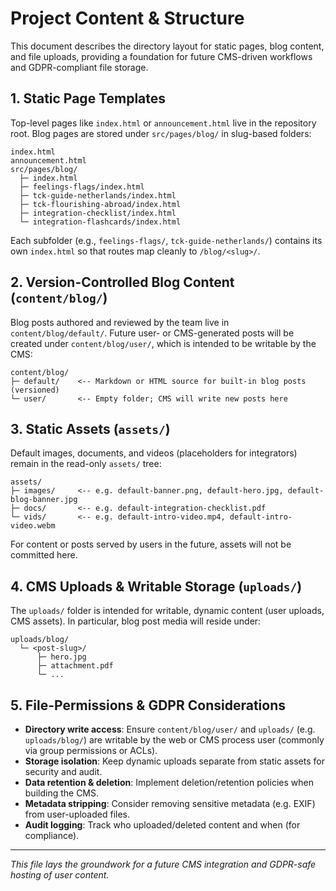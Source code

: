 # Project Content & Structure

This document describes the directory layout for static pages, blog content, and file uploads, providing a foundation for future CMS-driven workflows and GDPR-compliant file storage.

## 1. Static Page Templates

Top-level pages like `index.html` or `announcement.html` live in the repository root. Blog pages are stored under `src/pages/blog/` in slug-based folders:

```
index.html
announcement.html
src/pages/blog/
  ├─ index.html
  ├─ feelings-flags/index.html
  ├─ tck-guide-netherlands/index.html
  ├─ tck-flourishing-abroad/index.html
  ├─ integration-checklist/index.html
  └─ integration-flashcards/index.html
```

Each subfolder (e.g., `feelings-flags/`, `tck-guide-netherlands/`) contains its own `index.html` so that routes map cleanly to `/blog/<slug>/`.

## 2. Version-Controlled Blog Content (`content/blog/`)

Blog posts authored and reviewed by the team live in `content/blog/default/`. Future user- or CMS-generated posts will be created under `content/blog/user/`, which is intended to be writable by the CMS:

```
content/blog/
├─ default/    <-- Markdown or HTML source for built-in blog posts (versioned)
└─ user/       <-- Empty folder; CMS will write new posts here
```

## 3. Static Assets (`assets/`)

Default images, documents, and videos (placeholders for integrators) remain in the read-only `assets/` tree:

```
assets/
├─ images/     <-- e.g. default-banner.png, default-hero.jpg, default-blog-banner.jpg
├─ docs/       <-- e.g. default-integration-checklist.pdf
└─ vids/       <-- e.g. default-intro-video.mp4, default-intro-video.webm
```

For content or posts served by users in the future, assets will not be committed here.

## 4. CMS Uploads & Writable Storage (`uploads/`)

The `uploads/` folder is intended for writable, dynamic content (user uploads, CMS assets). In particular, blog post media will reside under:

```
uploads/blog/
  └─ <post-slug>/
      ├─ hero.jpg
      ├─ attachment.pdf
      └─ ...
```

## 5. File-Permissions & GDPR Considerations

- **Directory write access**: Ensure `content/blog/user/` and `uploads/` (e.g. `uploads/blog/`) are writable by the web or CMS process user (commonly via group permissions or ACLs).
- **Storage isolation**: Keep dynamic uploads separate from static assets for security and audit.
- **Data retention & deletion**: Implement deletion/retention policies when building the CMS.
- **Metadata stripping**: Consider removing sensitive metadata (e.g. EXIF) from user-uploaded files.
- **Audit logging**: Track who uploaded/deleted content and when (for compliance).

---

_This file lays the groundwork for a future CMS integration and GDPR-safe hosting of user content._
